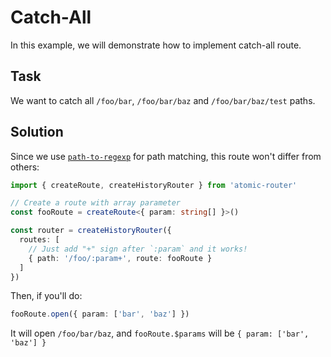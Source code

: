# Catch-All

In this example, we will demonstrate how to implement catch-all route.

## Task

We want to catch all `/foo/bar`, `/foo/bar/baz` and `/foo/bar/baz/test` paths.

## Solution

Since we use [`path-to-regexp`](https://github.com/pillarjs/path-to-regexp) for path matching, this route won't differ from others:

```ts
import { createRoute, createHistoryRouter } from 'atomic-router'

// Create a route with array parameter
const fooRoute = createRoute<{ param: string[] }>()

const router = createHistoryRouter({
  routes: [
    // Just add "+" sign after `:param` and it works!
    { path: '/foo/:param+', route: fooRoute }
  ]
})
```

Then, if you'll do:
```ts
fooRoute.open({ param: ['bar', 'baz'] })
```
It will open `/foo/bar/baz`, and `fooRoute.$params` will be `{ param: ['bar', 'baz'] }`
